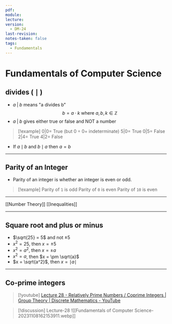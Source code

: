 ```yaml
---
pdf: 
module: 
lecture: 
version:
  - DM-24
last-revision: 
notes-taken: false
tags:
  - Fundamentals
---
```

# Fundamentals of Computer Science

## divides ( $\mid$ )

- $a \; | \; b$ means "a divides b"
$$
b = a \cdot k \text{ where }a, b, k \in \mathbb{Z}
$$
- $a \; | \; b$ gives either true or false and NOT a number

> [!example] 
> $0 | 0 =$ True (but $0 \div 0 =$ indeterminate)
> $5 | 0 =$ True
> $0 | 5 =$ False
> $2 | 4 =$ True
> $4 | 2 =$ False

- If $a \mid b$ and $b \mid a$ then $a = b$

---
## Parity of an Integer
- Parity of an integer is whether an integer is even or odd.

> [!example] 
> Parity of `1` is odd
> Parity of `0` is even
> Parity of `10` is even

---

[[Number Theory]]
[[Inequalities]]

---

## Square root and plus or minus
- $\sqrt{25} = 5$ and not $\pm 5$
- $x^2 = 25$, then $x = \pm 5$
- $x^2 = a^2$, then $x = \pm a$
- $x^2 = a$, then $x = \pm \sqrt{a}$
- $x = \sqrt{a^2}$, then $x = \mid a \mid$


---
## Co-prime integers

> [!youtube] [Lecture 28 - Relatively Prime Numbers / Coprime Integers | Group Theory | Discrete Mathematics - YouTube](https://www.youtube.com/watch?v=Wz7EAhB7izk)
 
> [!discussion] Lecture-28
> ![[Fundamentals of Computer Science-20231108162153911.webp]]
